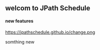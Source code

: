 ## welcom to JPath Schedule
#### new features

https://jpathschedule.github.io/change.png

somthing new
